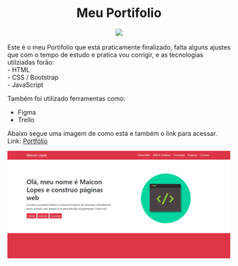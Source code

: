 <h1 align="center">Meu Portifolio</h1>
<p align="center">
<img src="http://img.shields.io/static/v1?label=STATUS&message=EM%20DESENVOLVIMENTO&color=GREEN&style=for-the-badge"> 
</p>

<p>Este é o meu Portifolio que está praticamente finalizado, falta alguns ajustes que com o tempo de estudo e pratica vou corrigir, e as tecnologias utilziadas forão: <br>
- HTML <br>
- CSS / Bootstrap <br>  
- JavaScript<br>

Também foi utilizado ferramentas como: <br>
- Figma <br>
- Trello
</p>

Abaixo segue uma imagem de como está e também o link para acessar. <br>
Link: <a href="https://maicon-lopezz-pt.netlify.app/" target="_blank">Portfólio</a> 

<p>
  <img src="https://github.com/LoLpezz/Meu-Portf-lio/blob/main/Portfolio.PNG">
</p>
